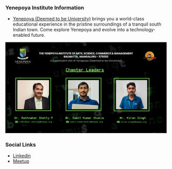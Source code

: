 ### Yenepoya Institute Information
* [Yenepoya (Deemed to be University)](https://www.yiascm.yenepoya.edu.in/) brings you a world-class educational experience in the pristine surroundings of a tranquil south Indian town. Come explore Yenepoya and evolve into a technology-enabled future.

![OWASP Yenepoya Chapter](assets/images/leaders.png)

### Social Links
* [Linkedin](https://www.linkedin.com/company/owasp-yenepoya/)
* [Meetup](#)


